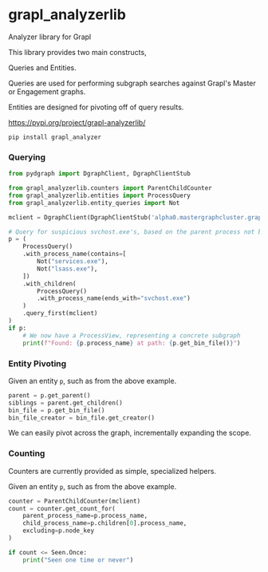 # grapl_analyzerlib
Analyzer library for Grapl

This library provides two main constructs,

Queries and Entities.

Queries are used for performing subgraph searches against
Grapl's Master or Engagement graphs.

Entities are designed for pivoting off of query results.

https://pypi.org/project/grapl-analyzerlib/

`pip install grapl_analyzer`


### Querying
```python
from pydgraph import DgraphClient, DgraphClientStub

from grapl_analyzerlib.counters import ParentChildCounter
from grapl_analyzerlib.entities import ProcessQuery
from grapl_analyzerlib.entity_queries import Not

mclient = DgraphClient(DgraphClientStub('alpha0.mastergraphcluster.grapl:9080'))

# Query for suspicious svchost.exe's, based on the parent process not being whitelisted
p = (
    ProcessQuery()
    .with_process_name(contains=[
        Not("services.exe"),
        Not("lsass.exe"),
    ])
    .with_children(
        ProcessQuery()
        .with_process_name(ends_with="svchost.exe")
    )
    .query_first(mclient)
)
if p:
    # We now have a ProcessView, representing a concrete subgraph
    print(f"Found: {p.process_name} at path: {p.get_bin_file()}")

```


### Entity Pivoting
Given an entity `p`, such as from the above example.

```python
parent = p.get_parent()
siblings = parent.get_children()
bin_file = p.get_bin_file()
bin_file_creator = bin_file.get_creator()
```

We can easily pivot across the graph, incrementally expanding
the scope.

### Counting
Counters are currently provided as simple, specialized helpers.

Given an entity `p`, such as from the above example.

```python
counter = ParentChildCounter(mclient)
count = counter.get_count_for(
    parent_process_name=p.process_name,
    child_process_name=p.children[0].process_name,
    excluding=p.node_key
)

if count <= Seen.Once:
    print("Seen one time or never")
```
